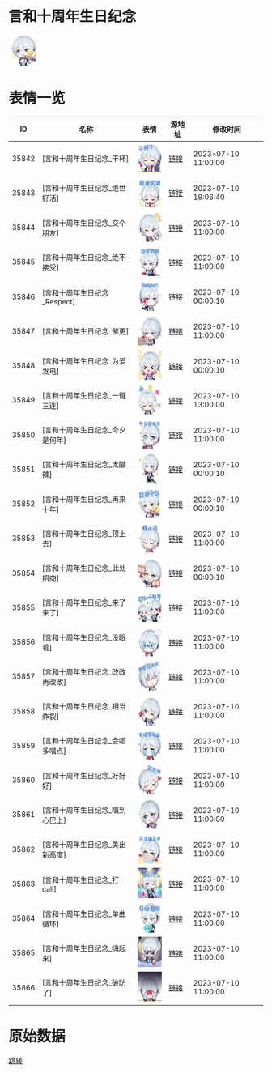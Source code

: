 # 言和十周年生日纪念

<img src="./cover.png" height="60" alt="cover" />

# 表情一览

|ID|名称|表情|源地址|修改时间|
|----|----|----|----|----|
|35842|[言和十周年生日纪念_干杯]|<img src="./pic/035842_%5B言和十周年生日纪念_干杯%5D.png" height="60" alt="干杯"/>|[链接](https://i0.hdslb.com/bfs/garb/e7aaa356b75b2cebae324d839745a7e83c916bc6.png)|2023-07-10 11:00:00|
|35843|[言和十周年生日纪念_绝世好活]|<img src="./pic/035843_%5B言和十周年生日纪念_绝世好活%5D.png" height="60" alt="绝世好活"/>|[链接](https://i0.hdslb.com/bfs/garb/91c2f5a30e669959bf97defc4075bbc40d5fbbb3.png)|2023-07-10 19:06:40|
|35844|[言和十周年生日纪念_交个朋友]|<img src="./pic/035844_%5B言和十周年生日纪念_交个朋友%5D.png" height="60" alt="交个朋友"/>|[链接](https://i0.hdslb.com/bfs/garb/3ddc2e98e1654a6fbcfce90298ccce846784ce38.png)|2023-07-10 11:00:00|
|35845|[言和十周年生日纪念_绝不接受]|<img src="./pic/035845_%5B言和十周年生日纪念_绝不接受%5D.png" height="60" alt="绝不接受"/>|[链接](https://i0.hdslb.com/bfs/garb/4fe1dc64d7a0bda33cc921bfbc02a115b1f2923d.png)|2023-07-10 11:00:00|
|35846|[言和十周年生日纪念_Respect]|<img src="./pic/035846_%5B言和十周年生日纪念_Respect%5D.png" height="60" alt="Respect"/>|[链接](https://i0.hdslb.com/bfs/garb/c885f4ff3d5773bc3760b5f1ddd5cad6b60947c1.png)|2023-07-10 00:00:10|
|35847|[言和十周年生日纪念_催更]|<img src="./pic/035847_%5B言和十周年生日纪念_催更%5D.png" height="60" alt="催更"/>|[链接](https://i0.hdslb.com/bfs/garb/0fa9ed875690e1f7f32b54a56a933a1d053ef639.png)|2023-07-10 11:00:00|
|35848|[言和十周年生日纪念_为爱发电]|<img src="./pic/035848_%5B言和十周年生日纪念_为爱发电%5D.png" height="60" alt="为爱发电"/>|[链接](https://i0.hdslb.com/bfs/garb/faa83fd746607643a5771679b23549bed6e9d1bc.png)|2023-07-10 00:00:10|
|35849|[言和十周年生日纪念_一键三连]|<img src="./pic/035849_%5B言和十周年生日纪念_一键三连%5D.png" height="60" alt="一键三连"/>|[链接](https://i0.hdslb.com/bfs/garb/4d7342d3ecf87de0b9db332ee2762ffa0b1e4f5b.png)|2023-07-10 13:00:00|
|35850|[言和十周年生日纪念_今夕是何年]|<img src="./pic/035850_%5B言和十周年生日纪念_今夕是何年%5D.png" height="60" alt="今夕是何年"/>|[链接](https://i0.hdslb.com/bfs/garb/a1f74fc1688f89759ce25e6c3c2edeb8bc04df8e.png)|2023-07-10 11:00:00|
|35851|[言和十周年生日纪念_太酷辣]|<img src="./pic/035851_%5B言和十周年生日纪念_太酷辣%5D.png" height="60" alt="太酷辣"/>|[链接](https://i0.hdslb.com/bfs/garb/b77764b6c7c4b175f1b38fee0be7f1e29990e538.png)|2023-07-10 00:00:10|
|35852|[言和十周年生日纪念_再来十年]|<img src="./pic/035852_%5B言和十周年生日纪念_再来十年%5D.png" height="60" alt="再来十年"/>|[链接](https://i0.hdslb.com/bfs/garb/e59dcb149e23e028f31ce7eef39e92c19cd94333.png)|2023-07-10 00:00:10|
|35853|[言和十周年生日纪念_顶上去]|<img src="./pic/035853_%5B言和十周年生日纪念_顶上去%5D.png" height="60" alt="顶上去"/>|[链接](https://i0.hdslb.com/bfs/garb/84e7130496a6e1559b4f2dd2378fc1705acb9b45.png)|2023-07-10 11:00:00|
|35854|[言和十周年生日纪念_此处招商]|<img src="./pic/035854_%5B言和十周年生日纪念_此处招商%5D.png" height="60" alt="此处招商"/>|[链接](https://i0.hdslb.com/bfs/garb/e938df7d877e01b4178b9c2ff397c9269fc19b51.png)|2023-07-10 00:00:10|
|35855|[言和十周年生日纪念_来了来了]|<img src="./pic/035855_%5B言和十周年生日纪念_来了来了%5D.png" height="60" alt="来了来了"/>|[链接](https://i0.hdslb.com/bfs/garb/96e735d5753a6fa7463acee431fad971ec50536a.png)|2023-07-10 11:00:00|
|35856|[言和十周年生日纪念_没眼看]|<img src="./pic/035856_%5B言和十周年生日纪念_没眼看%5D.png" height="60" alt="没眼看"/>|[链接](https://i0.hdslb.com/bfs/garb/f96868f9396e431d2a7cc7d68141c458bc0b14e1.png)|2023-07-10 11:00:00|
|35857|[言和十周年生日纪念_改改再改改]|<img src="./pic/035857_%5B言和十周年生日纪念_改改再改改%5D.png" height="60" alt="改改再改改"/>|[链接](https://i0.hdslb.com/bfs/garb/b2005a591e65587b76e11de21ecad52595f5cc22.png)|2023-07-10 11:00:00|
|35858|[言和十周年生日纪念_相当炸裂]|<img src="./pic/035858_%5B言和十周年生日纪念_相当炸裂%5D.png" height="60" alt="相当炸裂"/>|[链接](https://i0.hdslb.com/bfs/garb/1800888aee7b13e7738b2ca74c4faa581c1d6b45.png)|2023-07-10 11:00:00|
|35859|[言和十周年生日纪念_会唱多唱点]|<img src="./pic/035859_%5B言和十周年生日纪念_会唱多唱点%5D.png" height="60" alt="会唱多唱点"/>|[链接](https://i0.hdslb.com/bfs/garb/c8d3489c5d912e642bec82d0cea46ec7c1dcd8ef.png)|2023-07-10 11:00:00|
|35860|[言和十周年生日纪念_好好好]|<img src="./pic/035860_%5B言和十周年生日纪念_好好好%5D.png" height="60" alt="好好好"/>|[链接](https://i0.hdslb.com/bfs/garb/158ffcfbdfbed28d5735dbcd2039d80a877a55c3.png)|2023-07-10 11:00:00|
|35861|[言和十周年生日纪念_唱到心巴上]|<img src="./pic/035861_%5B言和十周年生日纪念_唱到心巴上%5D.png" height="60" alt="唱到心巴上"/>|[链接](https://i0.hdslb.com/bfs/garb/df0c50edfddf2bd64d37bb77db265e7dfa4f4680.png)|2023-07-10 11:00:00|
|35862|[言和十周年生日纪念_美出新高度]|<img src="./pic/035862_%5B言和十周年生日纪念_美出新高度%5D.png" height="60" alt="美出新高度"/>|[链接](https://i0.hdslb.com/bfs/garb/ae244854e98f7ead447bfc823feb1765a5749ff5.png)|2023-07-10 11:00:00|
|35863|[言和十周年生日纪念_打call]|<img src="./pic/035863_%5B言和十周年生日纪念_打call%5D.png" height="60" alt="打call"/>|[链接](https://i0.hdslb.com/bfs/garb/b53167ccdb673679795ed0397cb751092b80b07a.png)|2023-07-10 11:00:00|
|35864|[言和十周年生日纪念_单曲循环]|<img src="./pic/035864_%5B言和十周年生日纪念_单曲循环%5D.png" height="60" alt="单曲循环"/>|[链接](https://i0.hdslb.com/bfs/garb/fb298a41baed8db0bfc41b08678a1a14c1d04f02.png)|2023-07-10 11:00:00|
|35865|[言和十周年生日纪念_嗨起来]|<img src="./pic/035865_%5B言和十周年生日纪念_嗨起来%5D.png" height="60" alt="嗨起来"/>|[链接](https://i0.hdslb.com/bfs/garb/0b21ec08818de32ec29ebabac67dcee43f828dff.png)|2023-07-10 11:00:00|
|35866|[言和十周年生日纪念_破防了]|<img src="./pic/035866_%5B言和十周年生日纪念_破防了%5D.png" height="60" alt="破防了"/>|[链接](https://i0.hdslb.com/bfs/garb/fd2d5891500a365b78c1d671d4b7a2795db56ad2.png)|2023-07-10 11:00:00|

# 原始数据

[跳转](./raw.json)

